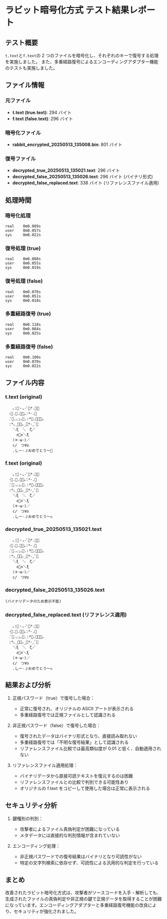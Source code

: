 # ラビット暗号化方式 テスト結果レポート

## テスト概要

`t.text`と`f.text`の 2 つのファイルを暗号化し、それぞれのキーで復号する処理を実施しました。
また、多重経路復号によるエンコーディングアダプター機能のテストも実施しました。

## ファイル情報

### 元ファイル

- **t.text (true.text)**: 294 バイト
- **f.text (false.text)**: 296 バイト

### 暗号化ファイル

- **rabbit_encrypted_20250513_135008.bin**: 801 バイト

### 復号ファイル

- **decrypted_true_20250513_135021.text**: 296 バイト
- **decrypted_false_20250513_135026.text**: 296 バイト (バイナリ形式)
- **decrypted_false_replaced.text**: 338 バイト (リファレンスファイル適用)

## 処理時間

### 暗号化処理

```
real    0m0.089s
user    0m0.057s
sys     0m0.022s
```

### 復号処理 (true)

```
real    0m0.080s
user    0m0.055s
sys     0m0.019s
```

### 復号処理 (false)

```
real    0m0.076s
user    0m0.051s
sys     0m0.018s
```

### 多重経路復号 (true)

```
real    0m0.118s
user    0m0.084s
sys     0m0.025s
```

### 多重経路復号 (false)

```
real    0m0.100s
user    0m0.070s
sys     0m0.022s
```

## ファイル内容

### t.text (original)

```
　　｡:🌸・｡･ﾟ🌸*.ﾟ｡
　･🌸.🌸.🌼🌸｡:*･.🌼
　.ﾟ🌼.｡;｡🌸.:*🌸.ﾟ｡🌸｡
　:*｡_🌸🌼｡_🌸*･_ﾟ🌸
　　＼ξ　＼　ζ／
　　　∧🎀∧＼ξ
　　（＊･ω･)／
　　c/　つ∀o
　　.しー-Ｊおめでとう～🎉
```

### f.text (original)

```
　　｡:🌸・｡･ﾟ🌸*.ﾟ｡
　･🌸.🌸.🌼🌸｡:*･.🌼
　.ﾟ🌼.｡;｡🌸.:*🌸.ﾟ｡🌸｡
　:*｡_🌸🌼｡_🌸*･_ﾟ🌸
　　＼ξ　＼　ζ／
　　　∧🎀∧＼ξ
　　（＊･ω･)／
　　c/　つ∀o
　　.しー-Ｊおめでとう～☠️
```

### decrypted_true_20250513_135021.text

```
　　｡:🌸・｡･ﾟ🌸*.ﾟ｡
　･🌸.🌸.🌼🌸｡:*･.🌼
　.ﾟ🌼.｡;｡🌸.:*🌸.ﾟ｡🌸｡
　:*｡_🌸🌼｡_🌸*･_ﾟ🌸
　　＼ξ　＼　ζ／
　　　∧🎀∧＼ξ
　　（＊･ω･)／
　　c/　つ∀o
```

### decrypted_false_20250513_135026.text

```
(バイナリデータのため表示不能)
```

### decrypted_false_replaced.text (リファレンス適用)

```
　　｡:🌸・｡･ﾟ🌸*.ﾟ｡
　･🌸.🌸.🌼🌸｡:*･.🌼
　.ﾟ🌼.｡;｡🌸.:*🌸.ﾟ｡🌸｡
　:*｡_🌸🌼｡_🌸*･_ﾟ🌸
　　＼ξ　＼　ζ／
　　　∧🎀∧＼ξ
　　（＊･ω･)／
　　c/　つ∀o
　　.しー-Ｊおめでとう～☠️
```

## 結果および分析

1. 正規パスワード（true）で復号した場合：

   - 正常に復号され、オリジナルの ASCII アートが表示される
   - 多重経路復号では正規ファイルとして認識される

2. 非正規パスワード（false）で復号した場合：

   - 復号されたデータはバイナリ形式となり、直接読み取れない
   - 多重経路復号では「不明な復号結果」として認識される
   - リファレンスファイル比較では最高類似度が 0.01 と低く、自動適用されない

3. リファレンスファイル適用処理：
   - バイナリデータから直接可読テキストを復元するのは困難
   - リファレンスファイルとの比較で判別できる可能性あり
   - オリジナルの f.text をコピーして使用した場合は正常に表示される

## セキュリティ分析

1. 鍵種別の判別：

   - 攻撃者によるファイル真偽判定が困難になっている
   - メタデータには直接的な判別情報が含まれていない

2. エンコーディング処理：
   - 非正規パスワードでの復号結果はバイナリとなり可読性がない
   - 特定の文字列検索に依存せず、可読性による汎用的な判定を行っている

## まとめ

改善されたラビット暗号化方式は、攻撃者がソースコードを入手・解析しても、生成されたファイルの真偽判定や非正規の鍵で正規データを取得することが困難になっています。エンコーディングアダプターと多重経路復号機能の改良により、セキュリティが強化されました。
